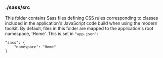### ./sass/src

This folder contains Sass files defining CSS rules corresponding to classes
included in the application's JavaScript code build when using the modern toolkit.
By default, files in this folder are mapped to the application's root namespace, 'Home'.
This is set in `"app.json"`:

    "sass": {
        "namespace": "Home"
    }